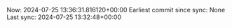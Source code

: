 Now: 2024-07-25 13:36:31.816120+00:00 Earliest commit since sync: None Last sync: 2024-07-25 13:32:48+00:00
